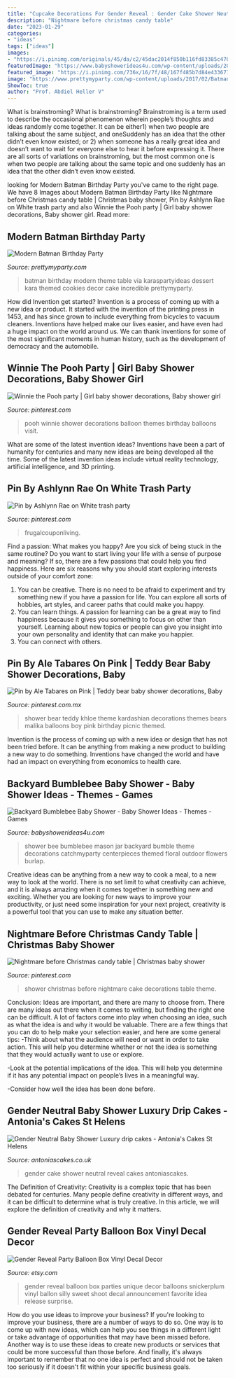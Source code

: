 ```yaml
---
title: "Cupcake Decorations For Gender Reveal : Gender Cake Shower Neutral Reveal Cakes Antoniascakes"
description: "Nightmare before christmas candy table"
date: "2023-01-29"
categories:
- "ideas"
tags: ["ideas"]
images:
- "https://i.pinimg.com/originals/45/da/c2/45dac2014f850b116fd83385c47054c0.jpg"
featuredImage: "https://www.babyshowerideas4u.com/wp-content/uploads/2017/06/Backyard-Bumblebee-Baby-Shower-Floral-Mason-Jar-600x900.jpg"
featured_image: "https://i.pinimg.com/736x/16/7f/48/167f485b7d84e4336770c491e6bcc8e7.jpg"
image: "https://www.prettymyparty.com/wp-content/uploads/2017/02/Batman-Birthday-Party.jpg"
ShowToc: true
author: "Prof. Abdiel Heller V"
---
```



What is brainstroming?
What is brainstroming? Brainstroming is a term used to describe the occasional phenomenon wherein people’s thoughts and ideas randomly come together. It can be either1) when two people are talking about the same subject, and oneSuddenly has an idea that the other didn’t even know existed; or 2) when someone has a really great idea and doesn’t want to wait for everyone else to hear it before expressing it. There are all sorts of variations on brainstroming, but the most common one is when two people are talking about the same topic and one suddenly has an idea that the other didn’t even know existed.

	

		
looking for Modern Batman Birthday Party you've came to the right page. We have 8 Images about Modern Batman Birthday Party like Nightmare before Christmas candy table | Christmas baby shower, Pin by Ashlynn Rae on White trash party and also Winnie the Pooh party | Girl baby shower decorations, Baby shower girl. Read more:
		
    
## Modern Batman Birthday Party

<img loading=lazy src="https://www.prettymyparty.com/wp-content/uploads/2017/02/Batman-Birthday-Party.jpg" onerror="this.onerror=null;this.src='https://tse1.mm.bing.net/th?id=OIP.9t8ZTsQLk111JsQ5G3Kd-gHaJ4&amp;pid=15.1';" alt="Modern Batman Birthday Party">

_Source: prettymyparty.com_

>batman birthday modern theme table via karaspartyideas dessert kara themed cookies decor cake incredible prettymyparty. 

	

How did Invention get started?
Invention is a process of coming up with a new idea or product. It started with the invention of the printing press in 1453, and has since grown to include everything from bicycles to vacuum cleaners. Inventions have helped make our lives easier, and have even had a huge impact on the world around us. We can thank inventions for some of the most significant moments in human history, such as the development of democracy and the automobile.

    
## Winnie The Pooh Party | Girl Baby Shower Decorations, Baby Shower Girl

<img loading=lazy src="https://i.pinimg.com/736x/e5/70/98/e57098544fa1da35f3db2b0c534784e2.jpg" onerror="this.onerror=null;this.src='https://tse4.mm.bing.net/th?id=OIP.iVFT2kMcge02T8cVvGEb7wHaJ3&amp;pid=15.1';" alt="Winnie the Pooh party | Girl baby shower decorations, Baby shower girl">

_Source: pinterest.com_

>pooh winnie shower decorations balloon themes birthday balloons visit. 

	

What are some of the latest invention ideas?
Inventions have been a part of humanity for centuries and many new ideas are being developed all the time. Some of the latest invention ideas include virtual reality technology, artificial intelligence, and 3D printing.

    
## Pin By Ashlynn Rae On White Trash Party

<img loading=lazy src="https://i.pinimg.com/736x/16/7f/48/167f485b7d84e4336770c491e6bcc8e7.jpg" onerror="this.onerror=null;this.src='https://tse4.mm.bing.net/th?id=OIP.lfkTNRebVAg1DMF4Voyi2gHaLH&amp;pid=15.1';" alt="Pin by Ashlynn Rae on White trash party">

_Source: pinterest.com_

>frugalcouponliving. 

	

Find a passion: What makes you happy?
Are you sick of being stuck in the same routine? Do you want to start living your life with a sense of purpose and meaning? If so, there are a few passions that could help you find happiness. Here are six reasons why you should start exploring interests outside of your comfort zone: 
1. You can be creative. There is no need to be afraid to experiment and try something new if you have a passion for life. You can explore all sorts of hobbies, art styles, and career paths that could make you happy. 
2. You can learn things. A passion for learning can be a great way to find happiness because it gives you something to focus on other than yourself. Learning about new topics or people can give you insight into your own personality and identity that can make you happier. 
3. You can connect with others.

    
## Pin By Ale Tabares On Pink | Teddy Bear Baby Shower Decorations, Baby

<img loading=lazy src="https://i.pinimg.com/736x/5b/45/2c/5b452cf01c05dfc9f7c01ce93d97480c.jpg" onerror="this.onerror=null;this.src='https://tse1.mm.bing.net/th?id=OIP.-KN0I4bFamUJKnXc72KfwQHaQB&amp;pid=15.1';" alt="Pin by Ale Tabares on Pink | Teddy bear baby shower decorations, Baby">

_Source: pinterest.com.mx_

>shower bear teddy khloe theme kardashian decorations themes bears malika balloons boy pink birthday picnic themed. 

	

Invention is the process of coming up with a new idea or design that has not been tried before. It can be anything from making a new product to building a new way to do something. Inventions have changed the world and have had an impact on everything from economics to health care.

    
## Backyard Bumblebee Baby Shower - Baby Shower Ideas - Themes - Games

<img loading=lazy src="https://www.babyshowerideas4u.com/wp-content/uploads/2017/06/Backyard-Bumblebee-Baby-Shower-Floral-Mason-Jar-600x900.jpg" onerror="this.onerror=null;this.src='https://tse2.mm.bing.net/th?id=OIP.Lif067dE9Tex9VJa06_ysgHaLH&amp;pid=15.1';" alt="Backyard Bumblebee Baby Shower - Baby Shower Ideas - Themes - Games">

_Source: babyshowerideas4u.com_

>shower bee bumblebee mason jar backyard bumble theme decorations catchmyparty centerpieces themed floral outdoor flowers burlap. 

	

Creative ideas can be anything from a new way to cook a meal, to a new way to look at the world. There is no set limit to what creativity can achieve, and it is always amazing when it comes together in something new and exciting. Whether you are looking for new ways to improve your productivity, or just need some inspiration for your next project, creativity is a powerful tool that you can use to make any situation better.

    
## Nightmare Before Christmas Candy Table | Christmas Baby Shower

<img loading=lazy src="https://i.pinimg.com/originals/45/da/c2/45dac2014f850b116fd83385c47054c0.jpg" onerror="this.onerror=null;this.src='https://tse1.mm.bing.net/th?id=OIP.dbEqv-aSX3vEqGKiloTFuwHaNK&amp;pid=15.1';" alt="Nightmare before Christmas candy table | Christmas baby shower">

_Source: pinterest.com_

>shower christmas before nightmare cake decorations table theme. 

	

Conclusion: Ideas are important, and there are many to choose from.
There are many ideas out there when it comes to writing, but finding the right one can be difficult. A lot of factors come into play when choosing an idea, such as what the idea is and why it would be valuable. There are a few things that you can do to help make your selection easier, and here are some general tips:
-Think about what the audience will need or want in order to take action. This will help you determine whether or not the idea is something that they would actually want to use or explore.

-Look at the potential implications of the idea. This will help you determine if it has any potential impact on people’s lives in a meaningful way.

-Consider how well the idea has been done before.

    
## Gender Neutral Baby Shower Luxury Drip Cakes - Antonia&#039;s Cakes St Helens

<img loading=lazy src="https://antoniascakes.co.uk/wp-content/uploads/2018/08/gender-reveal-cake-768x1230.jpg" onerror="this.onerror=null;this.src='https://tse2.mm.bing.net/th?id=OIP.M9A-CuKo3rdbYpSh8adXAwHaL3&amp;pid=15.1';" alt="Gender Neutral Baby Shower Luxury drip cakes - Antonia&#039;s Cakes St Helens">

_Source: antoniascakes.co.uk_

>gender cake shower neutral reveal cakes antoniascakes. 

	

The Definition of Creativity:
Creativity is a complex topic that has been debated for centuries. Many people define creativity in different ways, and it can be difficult to determine what is truly creative. In this article, we will explore the definition of creativity and why it matters.

    
## Gender Reveal Party Balloon Box Vinyl Decal Decor

<img loading=lazy src="https://img1.etsystatic.com/000/0/5655334/il_570xN.323758079.jpg" onerror="this.onerror=null;this.src='https://tse1.mm.bing.net/th?id=OIP.O0wucyeBUi8-kAwY8Vk0RwHaLH&amp;pid=15.1';" alt="Gender Reveal Party Balloon Box Vinyl Decal Decor">

_Source: etsy.com_

>gender reveal balloon box parties unique decor balloons snickerplum vinyl ballon silly sweet shoot decal announcement favorite idea release surprise. 

	

How do you use ideas to improve your business?
If you're looking to improve your business, there are a number of ways to do so. One way is to come up with new ideas, which can help you see things in a different light or take advantage of opportunities that may have been missed before. Another way is to use these ideas to create new products or services that could be more successful than those before. And finally, it's always important to remember that no one idea is perfect and should not be taken too seriously if it doesn't fit within your specific business goals.

